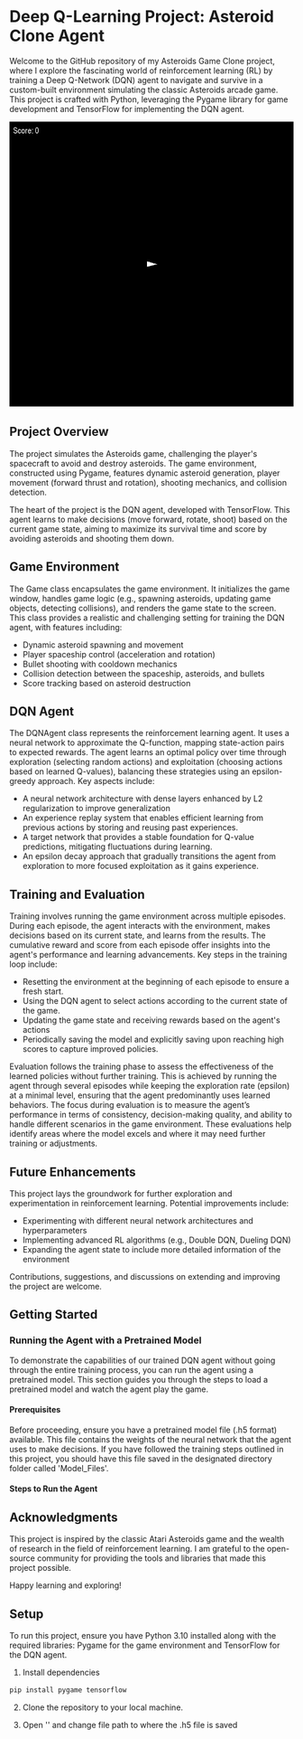 # Deep Q-Learning Project: Asteroid Clone Agent

Welcome to the GitHub repository of my Asteroids Game Clone project, where I explore the fascinating world of reinforcement learning (RL) by training a Deep Q-Network (DQN) agent to navigate and survive in a custom-built environment simulating the classic Asteroids arcade game. This project is crafted with Python, leveraging the Pygame library for game development and TensorFlow for implementing the DQN agent.

![Best DQN Agent after 5000 Episodes](Images/DQNAgent_gameplay.gif)

## Project Overview
The project simulates the Asteroids game, challenging the player's spacecraft to avoid and destroy asteroids. The game environment, constructed using Pygame, features dynamic asteroid generation, player movement (forward thrust and rotation), shooting mechanics, and collision detection.

The heart of the project is the DQN agent, developed with TensorFlow. This agent learns to make decisions (move forward, rotate, shoot) based on the current game state, aiming to maximize its survival time and score by avoiding asteroids and shooting them down.

## Game Environment 
The Game class encapsulates the game environment. It initializes the game window, handles game logic (e.g., spawning asteroids, updating game objects, detecting collisions), and renders the game state to the screen. This class provides a realistic and challenging setting for training the DQN agent, with features including:

* Dynamic asteroid spawning and movement
* Player spaceship control (acceleration and rotation)
* Bullet shooting with cooldown mechanics
* Collision detection between the spaceship, asteroids, and bullets
* Score tracking based on asteroid destruction

## DQN Agent
The DQNAgent class represents the reinforcement learning agent. It uses a neural network to approximate the Q-function, mapping state-action pairs to expected rewards. The agent learns an optimal policy over time through exploration (selecting random actions) and exploitation (choosing actions based on learned Q-values), balancing these strategies using an epsilon-greedy approach. Key aspects include:

* A neural network architecture with dense layers enhanced by L2 regularization to improve generalization
* An experience replay system that enables efficient learning from previous actions by storing and reusing past experiences.
* A target network that provides a stable foundation for Q-value predictions, mitigating fluctuations during learning.
* An epsilon decay approach that gradually transitions the agent from exploration to more focused exploitation as it gains experience.

## Training and Evaluation
Training involves running the game environment across multiple episodes. During each episode, the agent interacts with the environment, makes decisions based on its current state, and learns from the results. The cumulative reward and score from each episode offer insights into the agent's performance and learning advancements. Key steps in the training loop include:

* Resetting the environment at the beginning of each episode to ensure a fresh start.
* Using the DQN agent to select actions according to the current state of the game.
* Updating the game state and receiving rewards based on the agent's actions
* Periodically saving the model and explicitly saving upon reaching high scores to capture improved policies.

Evaluation follows the training phase to assess the effectiveness of the learned policies without further training. This is achieved by running the agent through several episodes while keeping the exploration rate (epsilon) at a minimal level, ensuring that the agent predominantly uses learned behaviors. The focus during evaluation is to measure the agent’s performance in terms of consistency, decision-making quality, and ability to handle different scenarios in the game environment. These evaluations help identify areas where the model excels and where it may need further training or adjustments.

## Future Enhancements
This project lays the groundwork for further exploration and experimentation in reinforcement learning. Potential improvements include:

* Experimenting with different neural network architectures and hyperparameters
* Implementing advanced RL algorithms (e.g., Double DQN, Dueling DQN)
* Expanding the agent state to include more detailed information of the environment

Contributions, suggestions, and discussions on extending and improving the project are welcome.












## Getting Started

### Running the Agent with a Pretrained Model
To demonstrate the capabilities of our trained DQN agent without going through the entire training process, you can run the agent using a pretrained model. This section guides you through the steps to load a pretrained model and watch the agent play the game.

#### Prerequisites
Before proceeding, ensure you have a pretrained model file (.h5 format) available. This file contains the weights of the neural network that the agent uses to make decisions. If you have followed the training steps outlined in this project, you should have this file saved in the designated directory folder called 'Model_Files'.

#### Steps to Run the Agent


## Acknowledgments
This project is inspired by the classic Atari Asteroids game and the wealth of research in the field of reinforcement learning. I am grateful to the open-source community for providing the tools and libraries that made this project possible.

Happy learning and exploring!



















## Setup

To run this project, ensure you have Python 3.10 installed along with the required libraries: Pygame for the game environment and TensorFlow for the DQN agent.

1. Install dependencies

```python
pip install pygame tensorflow
```

2. Clone the repository to your local machine.

3. Open '' and change file path to where the .h5 file is saved
